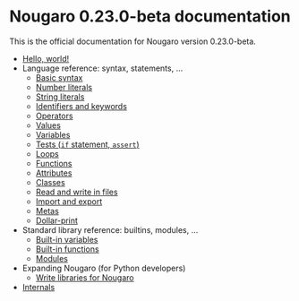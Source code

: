 # Nougaro 0.23.0-beta documentation

This is the official documentation for Nougaro version 0.23.0-beta.

* [Hello, world!](hello_world.md)
* Language reference: syntax, statements, …
    * [Basic syntax](Language/01syntax.md)
    * [Number literals](Language/02number_literals.md)
    * [String literals](Language/03string_literals.md)
    * [Identifiers and keywords](Language/04identifiers_and_keywords.md)
    * [Operators](Language/05operators.md)
    * [Values](Language/06values.md)
    * [Variables](Language/07variables.md)
    * [Tests (`if` statement, `assert`)](Language/08tests.md)
    * [Loops](Language/09loops.md)
    * [Functions](Language/10functions.md)
    * [Attributes](Language/11attributes.md)
    * [Classes](Language/12classes.md)
    * [Read and write in files](Language/13read_and_write_files.md)
    * [Import and export](Language/14import.md)
    * [Metas](Language/15metas.md)
    * [Dollar-print](Language/16dollar_print.md)
* Standard library reference: builtins, modules, …
    * [Built-in variables](stdlib/01builtin-variables.md)
    * [Built-in functions](stdlib/02builtin-functions.md)
    * [Modules](stdlib/modules/index.md)
* Expanding Nougaro (for Python developers)
    * [Write libraries for Nougaro](Expanding/Write-libs.md)
* [Internals](internals.md)
